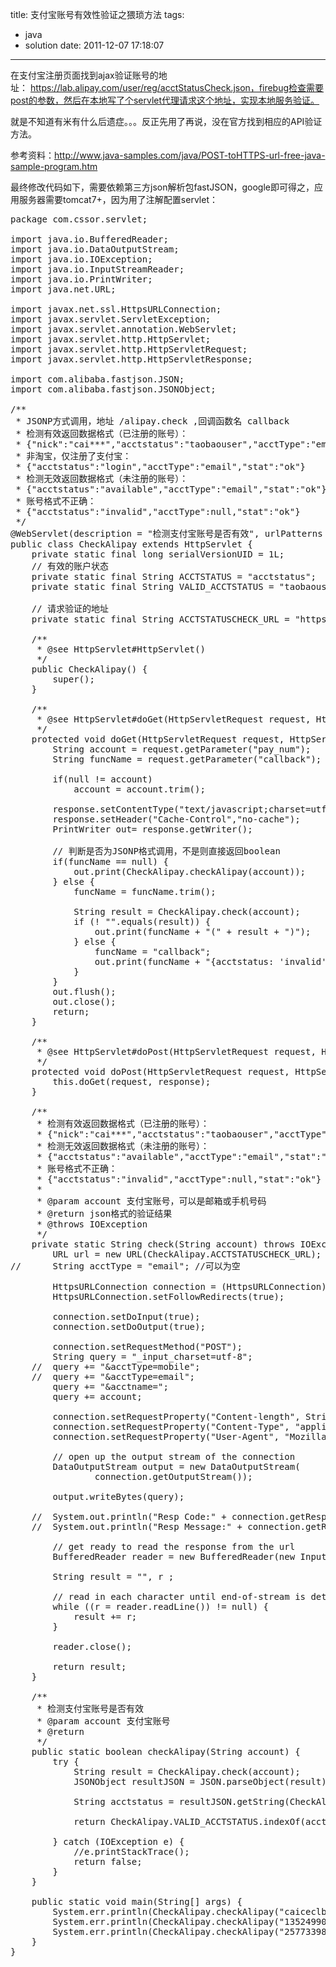 title: 支付宝账号有效性验证之猥琐方法
tags:
  - java
  - solution
date: 2011-12-07 17:18:07
---

在支付宝注册页面找到ajax验证账号的地址： https://lab.alipay.com/user/reg/acctStatusCheck.json，firebug检查需要post的参数，然后在本地写了个servlet代理请求这个地址，实现本地服务验证。

就是不知道有米有什么后遗症。。。反正先用了再说，没在官方找到相应的API验证方法。

参考资料：http://www.java-samples.com/java/POST-toHTTPS-url-free-java-sample-program.htm

最终修改代码如下，需要依赖第三方json解析包fastJSON，google即可得之，应用服务器需要tomcat7+，因为用了注解配置servlet：

<span id="more-529"></span>

<pre class="brush:java">
package com.cssor.servlet;

import java.io.BufferedReader;
import java.io.DataOutputStream;
import java.io.IOException;
import java.io.InputStreamReader;
import java.io.PrintWriter;
import java.net.URL;

import javax.net.ssl.HttpsURLConnection;
import javax.servlet.ServletException;
import javax.servlet.annotation.WebServlet;
import javax.servlet.http.HttpServlet;
import javax.servlet.http.HttpServletRequest;
import javax.servlet.http.HttpServletResponse;

import com.alibaba.fastjson.JSON;
import com.alibaba.fastjson.JSONObject;

/**
 * JSONP方式调用，地址 /alipay.check ,回调函数名 callback
 * 检测有效返回数据格式（已注册的账号）：
 * {"nick":"cai***","acctstatus":"taobaouser","acctType":"email","stat":"ok"}
 * 非淘宝，仅注册了支付宝：
 * {"acctstatus":"login","acctType":"email","stat":"ok"}
 * 检测无效返回数据格式（未注册的账号）：
 * {"acctstatus":"available","acctType":"email","stat":"ok"} 
 * 账号格式不正确：
 * {"acctstatus":"invalid","acctType":null,"stat":"ok"}
 */
@WebServlet(description = "检测支付宝账号是否有效", urlPatterns = { "/alipay.check" })
public class CheckAlipay extends HttpServlet {
	private static final long serialVersionUID = 1L;
	// 有效的账户状态
	private static final String ACCTSTATUS = "acctstatus";
	private static final String VALID_ACCTSTATUS = "taobaouser,login";

	// 请求验证的地址 
	private static final String ACCTSTATUSCHECK_URL = "https://memberprod.alipay.com/account/reg/acctStatusCheck.json";

    /**
     * @see HttpServlet#HttpServlet()
     */
    public CheckAlipay() {
        super();
    }

	/**
	 * @see HttpServlet#doGet(HttpServletRequest request, HttpServletResponse response)
	 */
	protected void doGet(HttpServletRequest request, HttpServletResponse response) throws ServletException, IOException {
		String account = request.getParameter("pay_num");
		String funcName = request.getParameter("callback");

		if(null != account)
			account = account.trim();

		response.setContentType("text/javascript;charset=utf-8");  
		response.setHeader("Cache-Control","no-cache");  
	    PrintWriter out= response.getWriter();

	    // 判断是否为JSONP格式调用，不是则直接返回boolean
		if(funcName == null) {
			out.print(CheckAlipay.checkAlipay(account));
		} else {
			funcName = funcName.trim();

			String result = CheckAlipay.check(account);
			if (! "".equals(result)) {
				out.print(funcName + "(" + result + ")");
			} else {
				funcName = "callback";
				out.print(funcName + "{acctstatus: 'invalid'}");
			}
		}  
        out.flush();
        out.close();
        return;
	}

	/**
	 * @see HttpServlet#doPost(HttpServletRequest request, HttpServletResponse response)
	 */
	protected void doPost(HttpServletRequest request, HttpServletResponse response) throws ServletException, IOException {
		this.doGet(request, response);
	}

	/**
	 * 检测有效返回数据格式（已注册的账号）：
	 * {"nick":"cai***","acctstatus":"taobaouser","acctType":"email","stat":"ok"}
	 * 检测无效返回数据格式（未注册的账号）：
	 * {"acctstatus":"available","acctType":"email","stat":"ok"} 
	 * 账号格式不正确：
	 * {"acctstatus":"invalid","acctType":null,"stat":"ok"}
	 * 
	 * @param account 支付宝账号，可以是邮箱或手机号码
	 * @return json格式的验证结果
	 * @throws IOException 
	 */
	private static String check(String account) throws IOException {
		URL url = new URL(CheckAlipay.ACCTSTATUSCHECK_URL);
//		String acctType = "email"; //可以为空

		HttpsURLConnection connection = (HttpsURLConnection) url.openConnection();
		HttpsURLConnection.setFollowRedirects(true);

		connection.setDoInput(true);
		connection.setDoOutput(true);

		connection.setRequestMethod("POST");
		String query = "_input_charset=utf-8";
	//	query += "&#038;acctType=mobile";
	//	query += "&#038;acctType=email";
		query += "&#038;acctname=";
		query += account;

		connection.setRequestProperty("Content-length", String.valueOf(query.length()));
		connection.setRequestProperty("Content-Type", "application/x-www-form-urlencoded; charset=utf-8");
		connection.setRequestProperty("User-Agent", "Mozilla/5.0 (Windows NT 6.1; rv:8.0) Gecko/20100101 Firefox/8.0");

		// open up the output stream of the connection
		DataOutputStream output = new DataOutputStream(
				connection.getOutputStream());

		output.writeBytes(query);

	//	System.out.println("Resp Code:" + connection.getResponseCode());
	//	System.out.println("Resp Message:" + connection.getResponseMessage());

 		// get ready to read the response from the url
		BufferedReader reader = new BufferedReader(new InputStreamReader(connection.getInputStream()));

		String result = "", r ;

		// read in each character until end-of-stream is detected
		while ((r = reader.readLine()) != null) {
			result += r;
		}

		reader.close();

		return result;
	}

	/**
	 * 检测支付宝账号是否有效
	 * @param account 支付宝账号
	 * @return
	 */
	public static boolean checkAlipay(String account) {
		try {
			String result = CheckAlipay.check(account);
			JSONObject resultJSON = JSON.parseObject(result);

			String acctstatus = resultJSON.getString(CheckAlipay.ACCTSTATUS);

			return CheckAlipay.VALID_ACCTSTATUS.indexOf(acctstatus) != -1;

		} catch (IOException e) {
			//e.printStackTrace();
			return false;
		} 
	}

	public static void main(String[] args) {
		System.err.println(CheckAlipay.checkAlipay("caiceclb@163.com"));
		System.err.println(CheckAlipay.checkAlipay("13524990353"));
		System.err.println(CheckAlipay.checkAlipay("2577339893@qq.com"));
	}
}

</pre>